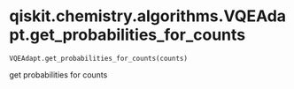 # qiskit.chemistry.algorithms.VQEAdapt.get\_probabilities\_for\_counts

`VQEAdapt.get_probabilities_for_counts(counts)`

get probabilities for counts

